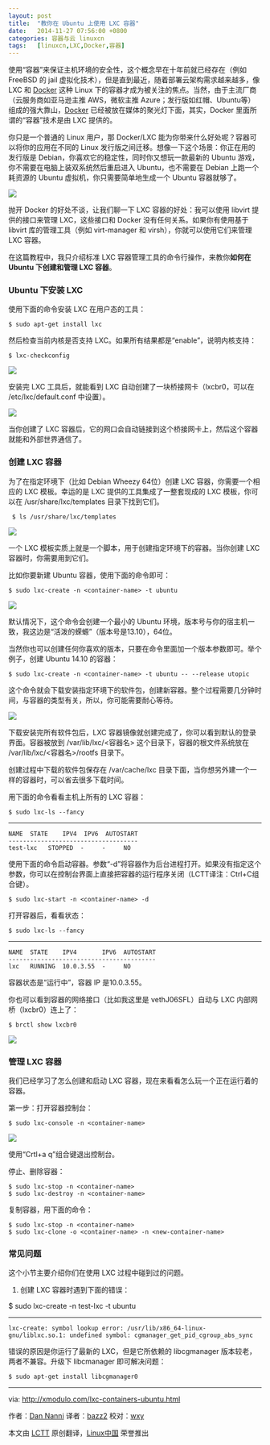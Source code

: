 ```yaml
---
layout: post
title:	"教你在 Ubuntu 上使用 LXC 容器"
date:	2014-11-27 07:56:00 +0800 
categories:	容器与云 linuxcn 
tags:	[linuxcn,LXC,Docker,容器]
---
```



使用“容器”来保证主机环境的安全性，这个概念早在十年前就已经存在（例如 FreeBSD 的 jail 虚拟化技术），但是直到最近，随着部署云架构需求越来越多，像 LXC 和 [Docker](http://xmodulo.com/docker-containers-centos-fedora.html) 这种 Linux 下的容器才成为被关注的焦点。当然，由于主流厂商（云服务商如亚马逊主推 AWS，微软主推 Azure；发行版如红帽、Ubuntu等）组成的强大靠山，[Docker](http://xmodulo.com/manage-linux-containers-docker-ubuntu.html) 已经被放在媒体的聚光灯下面，其实，Docker 里面所谓的“容器”技术是由 LXC 提供的。


你只是一个普通的 Linux 用户，那 Docker/LXC 能为你带来什么好处呢？容器可以将你的应用在不同的 Linux 发行版之间迁移。想像一下这个场景：你正在用的发行版是 Debian，你喜欢它的稳定性，同时你又想玩一款最新的 Ubuntu 游戏，你不需要在电脑上装双系统然后重启进入 Ubuntu，也不需要在 Debian 上跑一个耗资源的 Ubuntu 虚拟机，你只需要简单地生成一个 Ubuntu 容器就够了。


![](/Asserts/Images/album/201411/26/230112t4t6ujx14zc6o6o6.jpg)


抛开 Docker 的好处不谈，让我们聊一下 LXC 容器的好处：我可以使用 libvirt 提供的接口来管理 LXC，这些接口和 Docker 没有任何关系。如果你有使用基于 libvirt 库的管理工具（例如 virt-manager 和 virsh），你就可以使用它们来管理 LXC 容器。


在这篇教程中，我只介绍标准 LXC 容器管理工具的命令行操作，来教你**如何在 Ubuntu 下创建和管理 LXC 容器**。


### Ubuntu 下安装 LXC


使用下面的命令安装 LXC 在用户态的工具：



```
$ sudo apt-get install lxc

```

然后检查当前内核是否支持 LXC。如果所有结果都是“enable”，说明内核支持：



```
$ lxc-checkconfig 

```

![](/Asserts/Images/album/201411/26/230118ci6mip9bmjc9wihi.jpg)


安装完 LXC 工具后，就能看到 LXC 自动创建了一块桥接网卡（lxcbr0，可以在 /etc/lxc/default.conf 中设置）。


![](/Asserts/Images/album/201411/26/230130b4jmv2p2t2z59f2t.jpg)


当你创建了 LXC 容器后，它的网口会自动链接到这个桥接网卡上，然后这个容器就能和外部世界通信了。


### 创建 LXC 容器


为了在指定环境下（比如 Debian Wheezy 64位）创建 LXC 容器，你需要一个相应的 LXC 模板。幸运的是 LXC 提供的工具集成了一整套现成的 LXC 模板，你可以在 /usr/share/lxc/templates 目录下找到它们。



```
 $ ls /usr/share/lxc/templates 

```

![](/Asserts/Images/album/201411/26/230133h505t4i975za5gd4.jpg)


一个 LXC 模板实质上就是一个脚本，用于创建指定环境下的容器。当你创建 LXC 容器时，你需要用到它们。


比如你要新建 Ubuntu 容器，使用下面的命令即可：



```
$ sudo lxc-create -n <container-name> -t ubuntu 

```

![](/Asserts/Images/album/201411/26/230140j5yugxxnu4nhgkhc.jpg)


默认情况下，这个命令会创建一个最小的 Ubuntu 环境，版本号与你的宿主机一致，我这边是“活泼的蝾螈”（版本号是13.10），64位。


当然你也可以创建任何你喜欢的版本，只要在命令里面加一个版本参数即可。举个例子，创建 Ubuntu 14.10 的容器：



```
$ sudo lxc-create -n <container-name> -t ubuntu -- --release utopic 

```

这个命令就会下载安装指定环境下的软件包，创建新容器。整个过程需要几分钟时间，与容器的类型有关，所以，你可能需要耐心等待。


![](/Asserts/Images/album/201411/26/230142f4l7020libbi2b13.jpg)


下载安装完所有软件包后，LXC 容器镜像就创建完成了，你可以看到默认的登录界面。容器被放到 /var/lib/lxc/<容器名> 这个目录下，容器的根文件系统放在 /var/lib/lxc/<容器名>/rootfs 目录下。


创建过程中下载的软件包保存在 /var/cache/lxc 目录下面，当你想另外建一个一样的容器时，可以省去很多下载时间。


用下面的命令看看主机上所有的 LXC 容器：



```
$ sudo lxc-ls --fancy 

```



---



```
NAME  STATE    IPV4  IPV6  AUTOSTART  
------------------------------------
test-lxc   STOPPED  -     -     NO         

```

使用下面的命令启动容器。参数“-d”将容器作为后台进程打开。如果没有指定这个参数，你可以在控制台界面上直接把容器的运行程序关闭（LCTT译注：Ctrl+C组合键）。



```
$ sudo lxc-start -n <container-name> -d 

```

打开容器后，看看状态：



```
$ sudo lxc-ls --fancy 

```



---



```
NAME  STATE    IPV4       IPV6  AUTOSTART  
-----------------------------------------
lxc   RUNNING  10.0.3.55  -     NO         

```

容器状态是“运行中”，容器 IP 是10.0.3.55。


你也可以看到容器的网络接口（比如我这里是 vethJ06SFL）自动与 LXC 内部网桥（lxcbr0）连上了：



```
$ brctl show lxcbr0 

```

![](/Asserts/Images/album/201411/26/230144mdldjwfe8lmwv08k.jpg)


### 管理 LXC 容器


我们已经学习了怎么创建和启动 LXC 容器，现在来看看怎么玩一个正在运行着的容器。


第一步：打开容器控制台：



```
$ sudo lxc-console -n <container-name> 

```

![](/Asserts/Images/album/201411/26/230149yyworzksrnywnyvk.jpg)


使用“Crtl+a q”组合键退出控制台。


停止、删除容器：



```
$ sudo lxc-stop -n <container-name>
$ sudo lxc-destroy -n <container-name> 

```

复制容器，用下面的命令：



```
$ sudo lxc-stop -n <container-name>
$ sudo lxc-clone -o <container-name> -n <new-container-name>

```

### 常见问题


这个小节主要介绍你们在使用 LXC 过程中碰到过的问题。


1. 创建 LXC 容器时遇到下面的错误：


$ sudo lxc-create -n test-lxc -t ubuntu



---



```
lxc-create: symbol lookup error: /usr/lib/x86_64-linux-gnu/liblxc.so.1: undefined symbol: cgmanager_get_pid_cgroup_abs_sync

```

错误的原因是你运行了最新的 LXC，但是它所依赖的 libcgmanager 版本较老，两者不兼容。升级下 libcmanager 即可解决问题：



```
$ sudo apt-get install libcgmanager0 

```



---


via: <http://xmodulo.com/lxc-containers-ubuntu.html>


作者：[Dan Nanni](http://xmodulo.com/author/nanni) 译者：[bazz2](https://github.com/bazz2) 校对：[wxy](https://github.com/wxy)


本文由 [LCTT](https://github.com/LCTT/TranslateProject) 原创翻译，[Linux中国](http://linux.cn/) 荣誉推出
